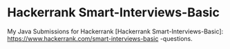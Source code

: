 # Hackerrank Smart-Interviews-Basic
My Java Submissions for Hackerrank [Hackerrank Smart-Interviews-Basic]: https://www.hackerrank.com/smart-interviews-basic -questions. 
